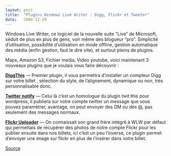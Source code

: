 ```yaml
---
layout:	post
title:	"Plugins Windows Live Writer : Digg, Flickr et Tweeter"
date:	2008-12-29
---
```


  Windows Live Writer, ce logiciel de la nouvelle suite “Live” de Microsoft, séduit de plus en plus de gens, voir même des blogueur “pro”. Simplicité d’utilisation, possibilité d’utilisation en mode offline, gestion automatique des média (enfin gestion, faut le dire vite), et surtout pleins de plugins.

Maps, Amazon S3, Fichier media, Video youtube, voici maintenant 3 nouveaux plugins que je voulais vous faire découvrir :

[**DiggThis**](http://gallery.live.com/liveItemDetail.aspx?li=4abe398d-5568-4485-bb59-50abbc4a34ed&bt=9&pl=8) — Premier plugin, il vous permettra d’installer un compteur Digg sur votre billet , sélection du style, de l’alignement, dynamique ou non, très personnalisable donc.

[**Twitter notify**](http://gallery.live.com/liveItemDetail.aspx?li=6b2b5ffe-936a-4cb3-869c-c01de29de176&bt=9&pl=8) — Celui là c’est un homologue du plugin twit this pour wordpress, il publiera sur votre compte twitter un message que vous pouvez paramètrer, avantage, on peut envoyer des DM ou des @, pas seulement des messages normaux.

[**Flickr Uploader**](http://gallery.live.com/liveItemDetail.aspx?li=4d65ba39-74c5-4c57-a679-9301d757f8cb&bt=9&pl=8) — On connaissait son grand frère intégré à WLW par défaut qui permettais de récupérer des photos de notre compte Flickr pour les publier ensuite dans nos billets, ici c’est un peu l’inverse, ce plugin permet d’envoyer une image sur flickr en plus de l’insérer dans votre billet.

[Source](http://www.nirmaltv.com/2008/12/23/new-plugins-windows-live-writer/)

  